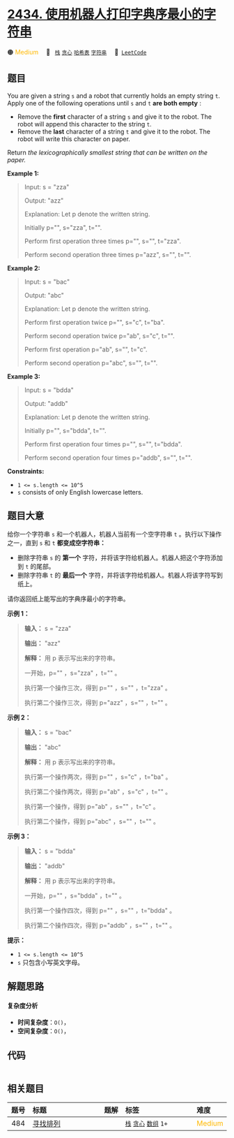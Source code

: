 # [2434. 使用机器人打印字典序最小的字符串](https://leetcode.com/problems/using-a-robot-to-print-the-lexicographically-smallest-string)

🟠 <font color=#ffb800>Medium</font>&emsp; 🔖&ensp; [`栈`](/leetcode-js/outline/tag/stack.md) [`贪心`](/leetcode-js/outline/tag/greedy.md) [`哈希表`](/leetcode-js/outline/tag/hash-table.md) [`字符串`](/leetcode-js/outline/tag/string.md)&emsp; 🔗&ensp;[`LeetCode`](https://leetcode.com/problems/using-a-robot-to-print-the-lexicographically-smallest-string)

## 题目

You are given a string `s` and a robot that currently holds an empty string
`t`. Apply one of the following operations until `s` and `t` **are both
empty** :

  * Remove the **first** character of a string `s` and give it to the robot. The robot will append this character to the string `t`.
  * Remove the **last** character of a string `t` and give it to the robot. The robot will write this character on paper.

Return _the lexicographically smallest string that can be written on the
paper._



**Example 1:**

> Input: s = "zza"
> 
> Output: "azz"
> 
> Explanation: Let p denote the written string.
> 
> Initially p="", s="zza", t="".
> 
> Perform first operation three times p="", s="", t="zza".
> 
> Perform second operation three times p="azz", s="", t="".

**Example 2:**

> Input: s = "bac"
> 
> Output: "abc"
> 
> Explanation: Let p denote the written string.
> 
> Perform first operation twice p="", s="c", t="ba". 
> 
> Perform second operation twice p="ab", s="c", t="". 
> 
> Perform first operation p="ab", s="", t="c". 
> 
> Perform second operation p="abc", s="", t="".

**Example 3:**

> Input: s = "bdda"
> 
> Output: "addb"
> 
> Explanation: Let p denote the written string.
> 
> Initially p="", s="bdda", t="".
> 
> Perform first operation four times p="", s="", t="bdda".
> 
> Perform second operation four times p="addb", s="", t="".

**Constraints:**

  * `1 <= s.length <= 10^5`
  * `s` consists of only English lowercase letters.


## 题目大意

给你一个字符串 `s` 和一个机器人，机器人当前有一个空字符串 `t` 。执行以下操作之一，直到 `s` 和 `t` **都变成空字符串：**

  * 删除字符串 `s` 的 **第一个**  字符，并将该字符给机器人。机器人把这个字符添加到 `t` 的尾部。
  * 删除字符串 `t` 的 **最后一个**  字符，并将该字符给机器人。机器人将该字符写到纸上。

请你返回纸上能写出的字典序最小的字符串。



**示例 1：**

> 
> 
> 
> 
> 
> **输入：** s = "zza"
> 
> **输出：** "azz"
> 
> **解释：** 用 p 表示写出来的字符串。
> 
> 一开始，p="" ，s="zza" ，t="" 。
> 
> 执行第一个操作三次，得到 p="" ，s="" ，t="zza" 。
> 
> 执行第二个操作三次，得到 p="azz" ，s="" ，t="" 。
> 
> 

**示例 2：**

> 
> 
> 
> 
> 
> **输入：** s = "bac"
> 
> **输出：** "abc"
> 
> **解释：** 用 p 表示写出来的字符串。
> 
> 执行第一个操作两次，得到 p="" ，s="c" ，t="ba" 。
> 
> 执行第二个操作两次，得到 p="ab" ，s="c" ，t="" 。
> 
> 执行第一个操作，得到 p="ab" ，s="" ，t="c" 。
> 
> 执行第二个操作，得到 p="abc" ，s="" ，t="" 。
> 
> 

**示例 3：**

> 
> 
> 
> 
> 
> **输入：** s = "bdda"
> 
> **输出：** "addb"
> 
> **解释：** 用 p 表示写出来的字符串。
> 
> 一开始，p="" ，s="bdda" ，t="" 。
> 
> 执行第一个操作四次，得到 p="" ，s="" ，t="bdda" 。
> 
> 执行第二个操作四次，得到 p="addb" ，s="" ，t="" 。
> 
> 



**提示：**

  * `1 <= s.length <= 10^5`
  * `s` 只包含小写英文字母。


## 解题思路

#### 复杂度分析

- **时间复杂度**：`O()`，
- **空间复杂度**：`O()`，

## 代码

```javascript

```

## 相关题目

<!-- prettier-ignore -->
| 题号 | 标题 | 题解 | 标签 | 难度 |
| :------: | :------ | :------: | :------ | :------ |
| 484 | [寻找排列](https://leetcode.com/problems/find-permutation) |  |  [`栈`](/leetcode-js/outline/tag/stack.md) [`贪心`](/leetcode-js/outline/tag/greedy.md) [`数组`](/leetcode-js/outline/tag/array.md) `1+` | <font color=#ffb800>Medium</font> |

<style>
.blue {
    background-color: #096dd9;
    padding: 0.25rem 0.5rem;
    margin: 0;
    font-size: 0.85em;
    border-radius: 3px;
    color: white;
    font-weight: 500;
}
table th:first-of-type { width: 10%; }
table th:nth-of-type(2) { width: 35%; }
table th:nth-of-type(3) { width: 10%; }
table th:nth-of-type(4) { width: 35%; }
table th:nth-of-type(5) { width: 10%; }
</style>
